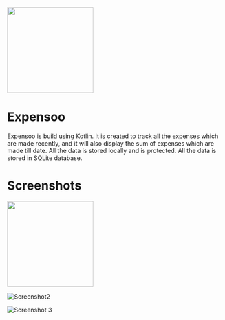 <img src="https://user-images.githubusercontent.com/83533427/165739375-5d1d5fd1-1c2b-4981-bf4b-35f0303174e8.jpg" width="200" height="200">

# Expensoo 

Expensoo is build using Kotlin. It is created to track all the expenses which are made recently, and it will also display the sum of expenses which are made till date. All the data is stored locally and is protected. All the data is stored in SQLite database.

# Screenshots

<img src="https://user-images.githubusercontent.com/83533427/165740295-16a91bd4-7010-4d6e-b56c-cfff29fb2fb4.jpeg" width="200" height="200">
<!-- ![Screenshot1](https://user-images.githubusercontent.com/83533427/165740295-16a91bd4-7010-4d6e-b56c-cfff29fb2fb4.jpeg) -->

![Screenshot2](https://user-images.githubusercontent.com/83533427/165740291-a4c76030-6ca1-4542-891a-fa5f0af08287.jpeg)

![Screenshot 3](https://user-images.githubusercontent.com/83533427/165740282-71bd751d-1fb5-46de-a165-cc896932642c.jpeg)
